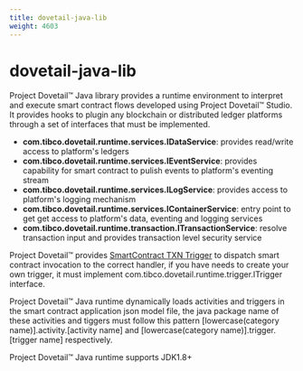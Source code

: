```yaml
---
title: dovetail-java-lib
weight: 4603
---
```

# dovetail-java-lib

Project Dovetail™ Java library provides a runtime environment to interpret and execute smart contract flows developed using Project Dovetail™ Studio. It provides hooks to plugin any blockchain or distributed ledger platforms through a set of interfaces that must be implemented.

- **com.tibco.dovetail.runtime.services.IDataService**: provides read/write access to platform's ledgers 
- **com.tibco.dovetail.runtime.services.IEventService**: provides capability for smart contract to pulish events to platform's eventing stream
- **com.tibco.dovetail.runtime.services.ILogService**: provides access to platform's logging mechanism
- **com.tibco.dovetail.runtime.services.IContainerService**: entry point to get get access to platform's data, eventing and logging services
- **com.tibco.dovetail.runtime.transaction.ITransactionService**: resolve transaction input and provides transaction level security service

Project Dovetail™ provides [SmartContract TXN Trigger](https://github.com/TIBCOSoftware/dovetail-contrib/tree/master/SmartContract/trigger/transaction) to dispatch smart contract invocation to the correct handler, if you have needs to create your own trigger, it must implement com.tibco.dovetail.runtime.trigger.ITrigger interface.

Project Dovetail™ Java runtime dynamically loads activities and triggers in the smart contract application json model file, the java package name of these activities and tiggers must follow this pattern [lowercase(category name)].activity.[activity name] and [lowercase(category name)].trigger.[trigger name] respectively.

Project Dovetail™ Java runtime supports JDK1.8+



